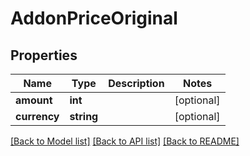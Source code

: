 # AddonPriceOriginal

## Properties
Name | Type | Description | Notes
------------ | ------------- | ------------- | -------------
**amount** | **int** |  | [optional] 
**currency** | **string** |  | [optional] 

[[Back to Model list]](../../README.md#documentation-for-models) [[Back to API list]](../../README.md#documentation-for-api-endpoints) [[Back to README]](../../README.md)

